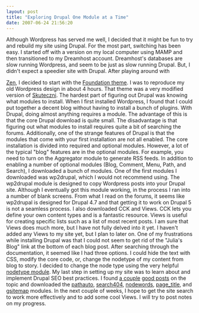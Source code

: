 ```yaml
---
layout: post
title: "Exploring Drupal One Module at a Time"
date: 2007-06-24 21:56:20
---
```


Although Wordpress has served me well, I decided that it might be fun to try and rebuild my site using Drupal. For the most part, switching has been easy. I started off with a version on my local computer using MAMP and then transitioned to my Dreamhost account. Dreamhost's databases are slow running Wordpress, and seem to be just as slow running Drupal. But, I didn't expect a speedier site with Drupal. After playing around with 

[Zen][1], I decided to start with the [Foundation theme][2]. I was to reproduce my old Wordpress design in about 4 hours. That theme was a very modified version of [Skuteczni][3]. The hardest part of figuring out Drupal was knowing what modules to install. When I first installed Wordpress, I found that I could put together a decent blog without having to install a bunch of plugins. With Drupal, doing almost anything requires a module. The advantage of this is that the core Drupal download is quite small. The disadvantage is that figuring out what modules to install requires quite a bit of searching the forums. Additionally, one of the strange features of Drupal is that the modules that come with your first installation are not all enabled. The core installation is divided into required and optional modules. However, a lot of the typical "blog" features are in the optional modules. For example, you need to turn on the Aggregator module to generate RSS feeds. In addition to enabling a number of optional modules (Blog, Comment, Menu, Path, and Search), I downloaded a bunch of modules. One of the first modules I downloaded was wp2drupal, which I would not recommend using. The wp2drupal module is designed to copy Wordpress posts into your Drupal site. Although I eventually got this module working, in the process I ran into a number of blank screens. From what I read on the forums, it seems like wp2drupal is designed for Drupal 4.7 and that getting it to work on Drupal 5 is not a seamless process. I also downloaded CCK and Views. CCK lets you define your own content types and is a fantastic resource. Views is useful for creating specific lists such as a list of most recent posts. I am sure that Views does much more, but I have not fully delved into it yet. I haven't added any Views to my site yet, but I plan to later on. One of my frustrations while installing Drupal was that I could not seem to get rid of the "Julia's Blog" link at the bottom of each blog post. After searching through the documentation, it seemed like I had three options. I could hide the text with CSS, modify the core code, or, change the nodetype of my content from blog to story. I decided to change the node type using the very helpful [nodetype module][4]. My last step in setting up my site was to learn about and implement Drupal SEO best practices. I found [a couple][5] [good posts][6] on the topic and downloaded the [pathauto][7], [search404][8], [nodewords][9], [page_title][9], and [gsitemap][10] modules. In the next couple of weeks, I hope to get the site search to work more effectively and to add some cool Views. I will try to post notes on my progress.

 [1]: http://drupal.org/project/zen
 [2]: http://drupal.org/project/foundation
 [3]: http://www.headsetoptions.org/
 [4]: http://drupal.org/project/nodetype
 [5]: http://blamcast.net/articles/drupal-seo
 [6]: http://devbee.com/drupal_seo
 [7]: http://drupal.org/project/pathauto
 [8]: http://drupal.org/project/search404
 [9]: http://drupal.org/project/nodewords
 [10]: http://drupal.org/project/gsitemap